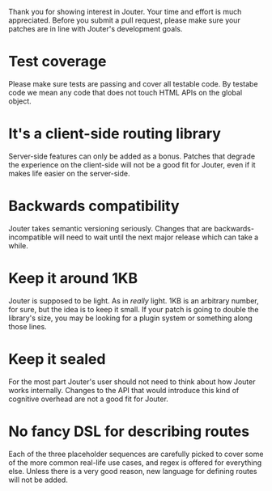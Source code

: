 Thank you for showing interest in Jouter. Your time and effort is much
appreciated. Before you submit a pull request, please make sure your patches
are in line with Jouter's development goals.

# Test coverage

Please make sure tests are passing and cover all testable code. By testabe code
we mean any code that does not touch HTML APIs on the global object. 

# It's a client-side routing library

Server-side features can only be added as a bonus. Patches that degrade the
experience on the client-side will not be a good fit for Jouter, even if it
makes life easier on the server-side.

# Backwards compatibility

Jouter takes semantic versioning seriously. Changes that are
backwards-incompatible will need to wait until the next major release which can
take a while.

# Keep it around 1KB

Jouter is supposed to be light. As in *really* light. 1KB is an arbitrary
number, for sure, but the idea is to keep it small. If your patch is going to
double the library's size, you may be looking for a plugin system or something
along those lines.

# Keep it sealed

For the most part Jouter's user should not need to think about how Jouter works
internally. Changes to the API that would introduce this kind of cognitive
overhead are not a good fit for Jouter.

# No fancy DSL for describing routes

Each of the three placeholder sequences are carefully picked to cover some of
the more common real-life use cases, and regex is offered for everything else.
Unless there is a very good reason, new language for defining routes will not
be added.
